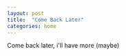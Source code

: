 ```yaml
---
layout: post
title:  "Come Back Later"
categories: home
---
```

Come back later, i'll have more (maybe)

